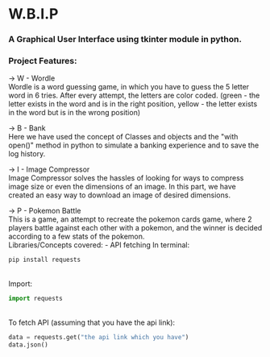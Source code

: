 # W.B.I.P
### A Graphical User Interface using tkinter module in python.
### Project Features:

  -> W - Wordle<br>
      Wordle is a word guessing game, in which you have to guess the 5 letter word in 6 tries. After every attempt, the letters are color coded. (green - the letter exists in the word and is in the right position, yellow - the letter exists in the word but is in the wrong position)<br>
      
  -> B - Bank<br>
      Here we have used the concept of Classes and objects and the "with open()" method in python to simulate a banking experience and to save the log history.<br>
      
  -> I - Image Compressor<br>
      Image Compressor solves the hassles of looking for ways to compress image size or even the dimensions of an image. In this part, we have created an easy way to download an image of desired dimensions.<br>
      
  -> P - Pokemon Battle<br>
      This is a game, an attempt to recreate the pokemon cards game, where 2 players battle against each other with a pokemon, and the winner is decided according to a few stats of the pokemon.<br>
      Libraries/Concepts covered:
      - API fetching
      In terminal:<br>
      
  ```python
  pip install requests
  ```
    
  <br>Import:<br>
      
  ```python
  import requests
  ```
      
  <br>To fetch API (assuming that you have the api link):<br>
  
  ```python
  data = requests.get("the api link which you have")
  data.json()
  ```
